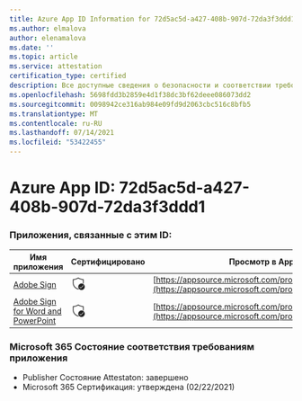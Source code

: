 ```yaml
---
title: Azure App ID Information for 72d5ac5d-a427-408b-907d-72da3f3ddd1
ms.author: elmalova
author: elenamalova
ms.date: ''
ms.topic: article
ms.service: attestation
certification_type: certified
description: Все доступные сведения о безопасности и соответствии требованиям для 72d5ac5d-a427-408b-907d-72da3f33ddd1.
ms.openlocfilehash: 5698fdd3b2859e4d1f38dc3bf62deee086073dd2
ms.sourcegitcommit: 0098942ce316ab984e09fd9d2063cbc516c8bfb5
ms.translationtype: MT
ms.contentlocale: ru-RU
ms.lasthandoff: 07/14/2021
ms.locfileid: "53422455"
---
```

# <a name="azure-app-id-72d5ac5d-a427-408b-907d-72da3f33ddd1"></a>Azure App ID: 72d5ac5d-a427-408b-907d-72da3f3ddd1


### <a name="apps-associated-with-this-id"></a>Приложения, связанные с этим ID:
| **Имя приложения** | **Сертифицировано** | **Просмотр в AppSource** |
|-|-|-|
| [Adobe Sign](https://docs.microsoft.com/en-us/microsoft-365-app-certification/forward/WA104381233) | <img alt="Certified application badge" src="../media/certified-badge.png" height="25" width="25" /> | [https://appsource.microsoft.com/product/office/WA104381233](https://appsource.microsoft.com/product/office/WA104381233) |
| [Adobe Sign for Word and PowerPoint](https://docs.microsoft.com/en-us/microsoft-365-app-certification/forward/WA104381155) | <img alt="Certified application badge" src="../media/certified-badge.png" height="25" width="25" /> | [https://appsource.microsoft.com/product/office/WA104381155](https://appsource.microsoft.com/product/office/WA104381155) |

### <a name="microsoft-365-app-compliance-status"></a>Microsoft 365 Состояние соответствия требованиям приложения
- Publisher Состояние Attestaton: завершено
- Microsoft 365 Сертификация: утверждена (02/22/2021)

